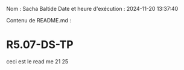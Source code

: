 Nom : Sacha Baltide
Date et heure d'exécution : 2024-11-20 13:37:40

Contenu de README.md :
# R5.07-DS-TP

ceci est le read me
21 25
